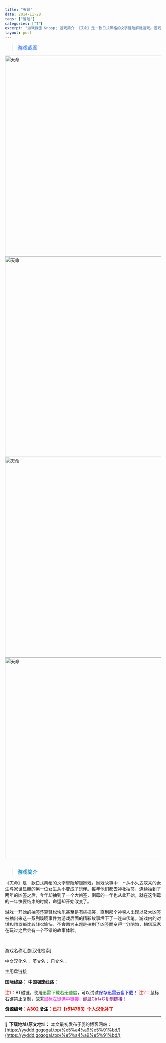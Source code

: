 ```yaml
---
title: "天命"
date: 2014-11-28
tags: ["冒险"]
categories: ["T"]
excerpt: "游戏截图 &nbsp; 游戏简介 《天命》是一款日式风格的文字冒险解谜游戏。游戏故事中一个从小失去双亲的女生与家世显赫的另一位女生从小变成了玩伴。每年他们都去神社抽签，连续抽到了两年的凶签之后，今年却抽到了一个大凶签，倒霉的一年也从此开始，就在这倒霉的一年快要结束的时候，命运却开始改变了。 游戏一开&hellip;"
layout: post
---
```


<div>
<blockquote><b><span style="font-size: 12pt; color: #6699ff;">游戏截图</span></b></blockquote>
<div><img title="点击放大" src="https://yyddd.gogogal.top/wp-content/uploads/2025/04/20250430_6811fcd59556f.webp" alt="天命" width="650" /></div>
<div><img title="点击放大" src="https://yyddd.gogogal.top/wp-content/uploads/2025/04/20250430_6811fcd732f76.webp" alt="天命" width="650" /></div>
<div><img title="点击放大" src="https://yyddd.gogogal.top/wp-content/uploads/2025/04/20250430_6811fcd8a5fbf.webp" alt="天命" width="650" /></div>
<div><img title="点击放大" src="https://yyddd.gogogal.top/wp-content/uploads/2025/04/20250430_6811fcdb0a450.webp" alt="天命" width="650" /></div>
&nbsp;
<blockquote><b><span style="font-size: 12pt; color: #3399cc;">游戏简介</span></b></blockquote>
<div>《天命》是一款日式风格的文字冒险解谜游戏。游戏故事中一个从小失去双亲的女生与家世显赫的另一位女生从小变成了玩伴。每年他们都去神社抽签，连续抽到了两年的凶签之后，今年却抽到了一个大凶签，倒霉的一年也从此开始，就在这倒霉的一年快要结束的时候，命运却开始改变了。

游戏一开始的抽签还算轻松快乐甚至是有些搞笑，直到那个神秘人出现以及大凶签被抽出来这一系列蹊跷事件为游戏后面的精彩故事埋下了一连串伏笔。游戏内的对话和场景都比较轻松愉快，不会因为主题是抽到了凶签而变得十分阴暗，相信玩家在玩过之后会有一个不错的故事体验。</div>
&nbsp;

游戏名称汇总[汉化检索]

中文汉化名：
英文名：
日文名：
</div>
<div class="panel panel-primary">
<div class="panel-heading">主用盘链接</div>
<div class="panel-body">

<b>国际线路：</b>
<b>中国极速线路：</b>


<span style="color: #ff0000;">注1：</span>BT磁链，使用<span style="color: #008000;">迅雷下载若无速度</span>，可以试试<span style="color: #0000ff;">保存迅雷云盘下载！</span>
<span style="color: #ff0000;">注2：</span>鼠标右键禁止复制，故需<span style="color: #ff00ff;">鼠标左键选中链接</span>，<span style="color: #800080;">键盘Ctrl+C复制链接！</span>

</div>
<div class="panel-footer"><span style="color: #ff0000;"><b><span style="color: #000000;">资源编号</span>：A302</b></span>
<span style="color: #ff0000;"><b><span style="color: #000000;">备注</span>：已打【r514783】个人汉化补丁</b></span></div>
</div>

---
📖 **下载地址/原文地址：** 本文最初发布于我的博客网站：[https://yyddd.gogogal.top/%e5%a4%a9%e5%91%bd/](https://yyddd.gogogal.top/%e5%a4%a9%e5%91%bd/)
